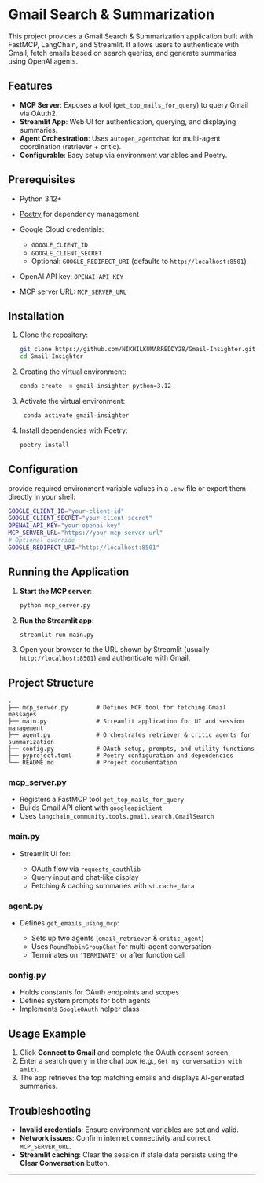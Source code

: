 # Gmail Search & Summarization

This project provides a Gmail Search & Summarization application built with FastMCP, LangChain, and Streamlit. It allows users to authenticate with Gmail, fetch emails based on search queries, and generate summaries using OpenAI agents.

## Features

* **MCP Server**: Exposes a tool (`get_top_mails_for_query`) to query Gmail via OAuth2.
* **Streamlit App**: Web UI for authentication, querying, and displaying summaries.
* **Agent Orchestration**: Uses `autogen_agentchat` for multi-agent coordination (retriever + critic).
* **Configurable**: Easy setup via environment variables and Poetry.

## Prerequisites

* Python 3.12+
* [Poetry](https://python-poetry.org/) for dependency management
* Google Cloud credentials:

  * `GOOGLE_CLIENT_ID`
  * `GOOGLE_CLIENT_SECRET`
  * Optional: `GOOGLE_REDIRECT_URI` (defaults to `http://localhost:8501`)
* OpenAI API key: `OPENAI_API_KEY`
* MCP server URL: `MCP_SERVER_URL`

## Installation

1. Clone the repository:

   ```bash
   git clone https://github.com/NIKHILKUMARREDDY28/Gmail-Insighter.git
   cd Gmail-Insighter
   ```
   
2. Creating the virtual environment:

   ```bash
   conda create -n gmail-insighter python=3.12
   ```
3. Activate the virtual environment:

   ```bash
    conda activate gmail-insighter
   ```


4. Install dependencies with Poetry:

   ```bash
   poetry install
   ```

## Configuration

provide required environment variable values in a `.env` file or export them directly in your shell:

```bash
GOOGLE_CLIENT_ID="your-client-id"
GOOGLE_CLIENT_SECRET="your-client-secret"
OPENAI_API_KEY="your-openai-key"
MCP_SERVER_URL="https://your-mcp-server-url"
# Optional override
GOOGLE_REDIRECT_URI="http://localhost:8501"
```

## Running the Application

1. **Start the MCP server**:

   ```bash
   python mcp_server.py
   ```

2. **Run the Streamlit app**:

   ```bash
   streamlit run main.py
   ```

3. Open your browser to the URL shown by Streamlit (usually `http://localhost:8501`) and authenticate with Gmail.

## Project Structure

```text
.
├── mcp_server.py        # Defines MCP tool for fetching Gmail messages
├── main.py              # Streamlit application for UI and session management
├── agent.py             # Orchestrates retriever & critic agents for summarization
├── config.py            # OAuth setup, prompts, and utility functions
├── pyproject.toml       # Poetry configuration and dependencies
└── README.md            # Project documentation
```

### mcp\_server.py

* Registers a FastMCP tool `get_top_mails_for_query`
* Builds Gmail API client with `googleapiclient`
* Uses `langchain_community.tools.gmail.search.GmailSearch`

### main.py

* Streamlit UI for:

  * OAuth flow via `requests_oauthlib`
  * Query input and chat-like display
  * Fetching & caching summaries with `st.cache_data`

### agent.py

* Defines `get_emails_using_mcp`:

  * Sets up two agents (`email_retriever` & `critic_agent`)
  * Uses `RoundRobinGroupChat` for multi-agent conversation
  * Terminates on `'TERMINATE'` or after function call

### config.py

* Holds constants for OAuth endpoints and scopes
* Defines system prompts for both agents
* Implements `GoogleOAuth` helper class

## Usage Example

1. Click **Connect to Gmail** and complete the OAuth consent screen.
2. Enter a search query in the chat box (e.g., `Get my conversation with amit`).
3. The app retrieves the top matching emails and displays AI-generated summaries.

## Troubleshooting

* **Invalid credentials**: Ensure environment variables are set and valid.
* **Network issues**: Confirm internet connectivity and correct `MCP_SERVER_URL`.
* **Streamlit caching**: Clear the session if stale data persists using the **Clear Conversation** button.

---


